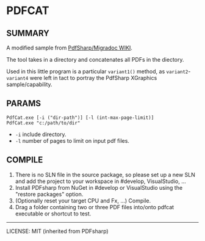 # PDFCAT

## SUMMARY

A modified sample from [PdfSharp/Migradoc WIKI](http://www.pdfsharp.net/wiki/CombineDocuments-sample.ashx).

The tool takes in a directory and concatenates all PDFs in the diectory.

Used in this little program is a particular `variant1()` method, as `variant2`-`variant4` were left in tact to
portray the PdfSharp XGraphics sample/capability.

## PARAMS

    PdfCat.exe [-i ("dir-path")] [-l (int-max-page-limit)]
    PdfCat.exe "c:/path/to/dir"

* `-i` include directory.
* `-l` number of pages to limit on input pdf files.

## COMPILE

1. There is no SLN file in the source package, so please set up a new SLN and add the project to your workspace in #develop, VisualStudio, ...
2. Install PDFsharp from NuGet in #develop or VisualStudio using the "restore packages" option.
3. (Optionally reset your target CPU and Fx, ...) Compile.
4. Drag a folder containing two or three PDF files into/onto pdfcat executable or shortcut to test.

----

LICENSE: MIT (inherited from PDFsharp)
